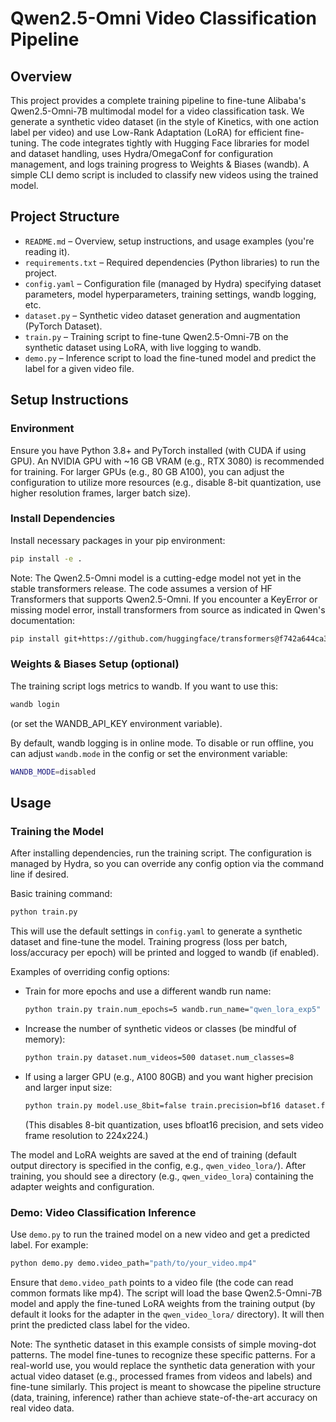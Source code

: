 # Qwen2.5-Omni Video Classification Pipeline

## Overview

This project provides a complete training pipeline to fine-tune Alibaba's Qwen2.5-Omni-7B multimodal model for a video classification task. We generate a synthetic video dataset (in the style of Kinetics, with one action label per video) and use Low-Rank Adaptation (LoRA) for efficient fine-tuning. The code integrates tightly with Hugging Face libraries for model and dataset handling, uses Hydra/OmegaConf for configuration management, and logs training progress to Weights & Biases (wandb). A simple CLI demo script is included to classify new videos using the trained model.

## Project Structure

- `README.md` – Overview, setup instructions, and usage examples (you're reading it).
- `requirements.txt` – Required dependencies (Python libraries) to run the project.
- `config.yaml` – Configuration file (managed by Hydra) specifying dataset parameters, model hyperparameters, training settings, wandb logging, etc.
- `dataset.py` – Synthetic video dataset generation and augmentation (PyTorch Dataset).
- `train.py` – Training script to fine-tune Qwen2.5-Omni-7B on the synthetic dataset using LoRA, with live logging to wandb.
- `demo.py` – Inference script to load the fine-tuned model and predict the label for a given video file.

## Setup Instructions

### Environment
Ensure you have Python 3.8+ and PyTorch installed (with CUDA if using GPU). An NVIDIA GPU with ~16 GB VRAM (e.g., RTX 3080) is recommended for training. For larger GPUs (e.g., 80 GB A100), you can adjust the configuration to utilize more resources (e.g., disable 8-bit quantization, use higher resolution frames, larger batch size).

### Install Dependencies
Install necessary packages in your pip environment:
```bash
pip install -e .
```
Note: The Qwen2.5-Omni model is a cutting-edge model not yet in the stable transformers release. The code assumes a version of HF Transformers that supports Qwen2.5-Omni. If you encounter a KeyError or missing model error, install transformers from source as indicated in Qwen's documentation:
```bash
pip install git+https://github.com/huggingface/transformers@f742a644ca32e65758c3adb36225aef1731bd2a8
```


### Weights & Biases Setup (optional)
The training script logs metrics to wandb. If you want to use this:
```bash
wandb login
```
(or set the WANDB_API_KEY environment variable).

By default, wandb logging is in online mode. To disable or run offline, you can adjust `wandb.mode` in the config or set the environment variable:
```bash
WANDB_MODE=disabled
```

## Usage

### Training the Model
After installing dependencies, run the training script. The configuration is managed by Hydra, so you can override any config option via the command line if desired.

Basic training command:
```bash
python train.py
```
This will use the default settings in `config.yaml` to generate a synthetic dataset and fine-tune the model. Training progress (loss per batch, loss/accuracy per epoch) will be printed and logged to wandb (if enabled).

Examples of overriding config options:
- Train for more epochs and use a different wandb run name:
  ```bash
  python train.py train.num_epochs=5 wandb.run_name="qwen_lora_exp5"
  ```
- Increase the number of synthetic videos or classes (be mindful of memory):
  ```bash
  python train.py dataset.num_videos=500 dataset.num_classes=8
  ```
- If using a larger GPU (e.g., A100 80GB) and you want higher precision and larger input size:
  ```bash
  python train.py model.use_8bit=false train.precision=bf16 dataset.frame_height=224 dataset.frame_width=224
  ```
  (This disables 8-bit quantization, uses bfloat16 precision, and sets video frame resolution to 224x224.)

The model and LoRA weights are saved at the end of training (default output directory is specified in the config, e.g., `qwen_video_lora/`). After training, you should see a directory (e.g., `qwen_video_lora`) containing the adapter weights and configuration.

### Demo: Video Classification Inference
Use `demo.py` to run the trained model on a new video and get a predicted label. For example:
```bash
python demo.py demo.video_path="path/to/your_video.mp4"
```
Ensure that `demo.video_path` points to a video file (the code can read common formats like mp4). The script will load the base Qwen2.5-Omni-7B model and apply the fine-tuned LoRA weights from the training output (by default it looks for the adapter in the `qwen_video_lora/` directory). It will then print the predicted class label for the video.

Note: The synthetic dataset in this example consists of simple moving-dot patterns. The model fine-tunes to recognize these specific patterns. For a real-world use, you would replace the synthetic data generation with your actual video dataset (e.g., processed frames from videos and labels) and fine-tune similarly. This project is meant to showcase the pipeline structure (data, training, inference) rather than achieve state-of-the-art accuracy on real video data.
